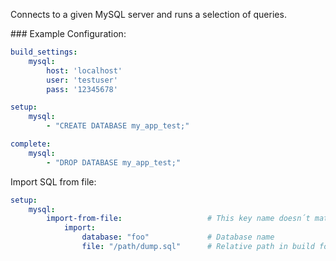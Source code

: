 Connects to a given MySQL server and runs a selection of queries.

### Example Configuration:

```yaml
build_settings:
    mysql:
        host: 'localhost'
        user: 'testuser'
        pass: '12345678'

setup:
    mysql:
        - "CREATE DATABASE my_app_test;"

complete:
    mysql:
        - "DROP DATABASE my_app_test;"
```

Import SQL from file:
```yaml
setup:
    mysql:
        import-from-file:                   # This key name doesn´t matter
            import:
                database: "foo"             # Database name
                file: "/path/dump.sql"      # Relative path in build folder
```